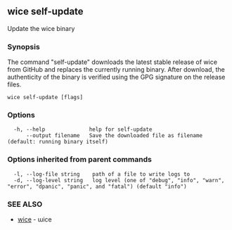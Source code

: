 ## wice self-update

Update the wice binary

### Synopsis


The command "self-update" downloads the latest stable release of wice from
GitHub and replaces the currently running binary. After download, the
authenticity of the binary is verified using the GPG signature on the release
files.


```
wice self-update [flags]
```

### Options

```
  -h, --help              help for self-update
      --output filename   Save the downloaded file as filename (default: running binary itself)
```

### Options inherited from parent commands

```
  -l, --log-file string    path of a file to write logs to
  -d, --log-level string   log level (one of "debug", "info", "warn", "error", "dpanic", "panic", and "fatal") (default "info")
```

### SEE ALSO

* [wice](wice.md)	 - ɯice

